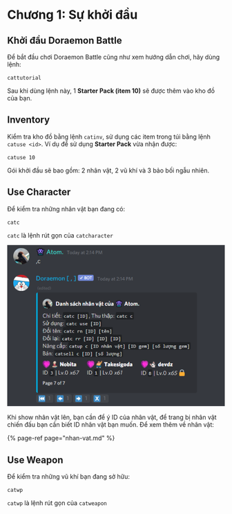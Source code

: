 # Chương 1: Sự khởi đầu

## Khởi đầu Doraemon Battle

Để bắt đầu chơi Doraemon Battle cũng như xem hướng dẫn chơi, hãy dùng lệnh:

```
cattutorial
```

Sau khi dùng lệnh này, 1 **Starter Pack \(item 10\)** sẽ được thêm vào kho đồ của bạn.

##  **Inventory**

Kiểm tra kho đồ bằng lệnh `catinv`, sử dụng các item trong túi bằng lệnh `catuse <id>`. Ví dụ để sử dụng **Starter Pack** vừa nhận được:

```text
catuse 10
```

Gói khởi đầu sẽ bao gồm: 2 nhân vật, 2 vũ khí và 3 bảo bối ngẫu nhiên.

##  **Use Character**

Để kiểm tra những nhân vật bạn đang có:

```text
catc
```

`catc` là lệnh rút gọn của `catcharacter`

![Kho nh&#xE2;n v&#x1EAD;t c&#x1EE7;a b&#x1EA1;n](../../.gitbook/assets/image%20%284%29.png)

Khi show nhân vật lên, bạn cần để ý ID của nhân vật, để trang bị nhân vật chiến đấu bạn cần biết ID nhân vật bạn muốn. Để xem thêm về nhân vật:

{% page-ref page="nhan-vat.md" %}

## Use Weapon

Để kiểm tra những vũ khí bạn đang sở hữu:

```text
catwp
```

`catwp` là lệnh rút gọn của `catweapon`

